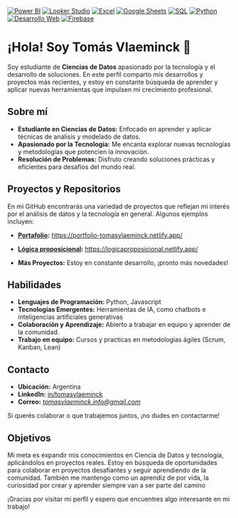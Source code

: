 <!-- Badges de Conocimientos -->
[![Power BI](https://img.shields.io/badge/Power%20BI-0078D4?style=flat&logo=powerbi&logoColor=white)](#)
[![Looker Studio](https://img.shields.io/badge/Looker%20Studio-4285F4?style=flat&logo=google-datastudio&logoColor=white)](#)
[![Excel](https://img.shields.io/badge/Excel-217346?style=flat&logo=microsoft-excel&logoColor=white)](#)
[![Google Sheets](https://img.shields.io/badge/Google%20Sheets-0F9D58?style=flat&logo=google-sheets&logoColor=white)](#)
[![SQL](https://img.shields.io/badge/SQL-336791?style=flat&logo=postgresql&logoColor=white)](#)
[![Python](https://img.shields.io/badge/Python-3776AB?style=flat&logo=python&logoColor=white)](#)
[![Desarrollo Web](https://img.shields.io/badge/Desarrollo%20Web-E34F26?style=flat&logo=html5&logoColor=white)](#)
[![Firebase](https://img.shields.io/badge/Firebase-FFCA28?style=flat&logo=firebase&logoColor=black)](#)


# ¡Hola! Soy Tomás Vlaeminck 👋

Soy estudiante de **Ciencias de Datos** apasionado por la tecnología y el desarrollo de soluciones. En este perfil comparto mis desarrollos y proyectos más recientes, y estoy en constante búsqueda de aprender y aplicar nuevas herramientas que impulsen mi crecimiento profesional.

## Sobre mí

- **Estudiante en Ciencias de Datos:** Enfocado en aprender y aplicar técnicas de análisis y modelado de datos.
- **Apasionado por la Tecnología:** Me encanta explorar nuevas tecnologías y metodologías que potencien la innovación.
- **Resolución de Problemas:** Disfruto creando soluciones prácticas y eficientes para desafíos del mundo real.

## Proyectos y Repositorios

En mi GitHub encontrarás una variedad de proyectos que reflejan mi interés por el análisis de datos y la tecnología en general. Algunos ejemplos incluyen:

- **[Portafolio](#):** https://portfolio-tomasvlaeminck.netlify.app/
- **[Lógica proposicional](#):** https://logicaproposicional.netlify.app/
  
- **Más Proyectos:** Estoy en constante desarrollo, ¡pronto más novedades!


## Habilidades

- **Lenguajes de Programación:** Python, Javascript
- **Tecnologías Emergentes:** Herramientas de IA, como chatbots e inteligencias artificiales generativas
- **Colaboración y Aprendizaje:** Abierto a trabajar en equipo y aprender de la comunidad.
- **Trabajo en equipo:** Cursos y practicas en metodologias ágiles (Scrum, Kanban, Lean)

## Contacto

- **Ubicación:** Argentina
- **LinkedIn:** [in/tomasvlaeminck](https://www.linkedin.com/in/tomasvlaeminck)
- **Correo:** *tomasvlaeminck.info@gmail.com*

Si querés colaborar o que trabajemos juntos, ¡no dudes en contactarme!

## Objetivos

Mi meta es expandir mis conocimientos en Ciencia de Datos y tecnología, aplicándolos en proyectos reales. Estoy en búsqueda de oportunidades para colaborar en proyectos desafiantes y seguir aprendiendo de la comunidad. También me mantengo como un aprendiz de por vida, la curiosidad por crear y aprender siempre van a ser parte del camino


¡Gracias por visitar mi perfil y espero que encuentres algo interesante en mi trabajo!
